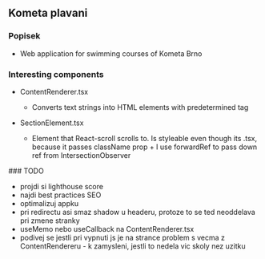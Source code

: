 ## Kometa plavani

### Popisek

- Web application for swimming courses of Kometa Brno

### Interesting components

- ContentRenderer.tsx
  - Converts text strings into HTML elements with predetermined tag
- SectionElement.tsx

  - Element that React-scroll scrolls to. Is styleable even though its .tsx, because it passes className prop + I use forwardRef to pass down ref from IntersectionObserver

### TODO

- projdi si lighthouse score
- najdi best practices SEO
- optimalizuj appku
- pri redirectu asi smaz shadow u headeru, protoze to se ted neoddelava pri zmene stranky
- useMemo nebo useCallback na ContentRenderer.tsx
- podivej se jestli pri vypnuti js je na strance problem s vecma z ContentRendereru - k zamysleni, jestli to nedela vic skoly nez uzitku
